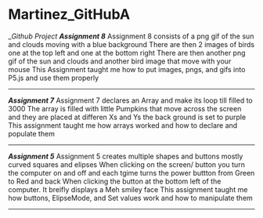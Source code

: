 # Martinez_GitHubA
__Github Project_
***Assignment 8***
Assignment 8 consists of a png gif of the sun and clouds moving with a blue background
There are then 2 images of birds one at the top left and one at the bottom right
There are then another png gif of the sun and clouds and another bird image that move with your mouse
This Assignment taught me how to put images, pngs, and gifs into P5.js and use them properly
*****************************************************************************************************************
***Assignment 7***
Assignment 7 declares an Array and make its loop till filled to 3000
The array is filled with little Pumpkins that move across the screen and they are placed at differen Xs and Ys
the back ground is set to purple
This assignment taught me how arrays worked and how to declare and populate them
*****************************************************************************************************************
***Assignment 5***
Assignment 5 creates multiple shapes and buttons mostly curved squares and elipses 
When clicking on the screen/ button you turn the computer on and off and each tgime turns the power buttton from Green to Red and back
When clicking the button at the bottom left of the computer. It breifly displays a Meh smiley face
This assignment taught me how buttons, ElipseMode, and Set values work and how to manipulate them
*****************************************************************************************************************
